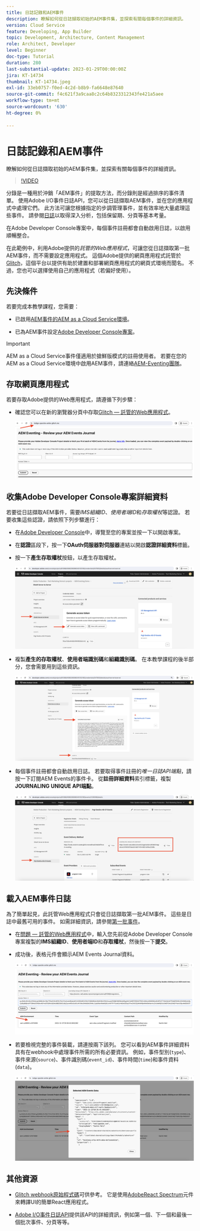 ```yaml
---
title: 日誌記錄和AEM事件
description: 瞭解如何從日誌擷取初始的AEM事件集，並探索有關每個事件的詳細資訊。
version: Cloud Service
feature: Developing, App Builder
topic: Development, Architecture, Content Management
role: Architect, Developer
level: Beginner
doc-type: Tutorial
duration: 280
last-substantial-update: 2023-01-29T00:00:00Z
jira: KT-14734
thumbnail: KT-14734.jpeg
exl-id: 33eb0757-f0ed-4c2d-b8b9-fa6648e87640
source-git-commit: f4c621f3a9caa8c2c64b8323312343fe421a5aee
workflow-type: tm+mt
source-wordcount: '630'
ht-degree: 0%

---
```


# 日誌記錄和AEM事件

瞭解如何從日誌擷取初始的AEM事件集，並探索有關每個事件的詳細資訊。

>[!VIDEO](https://video.tv.adobe.com/v/3427052?quality=12&learn=on)

分錄是一種用於沖銷「AEM事件」的提取方法，而分錄則是經過排序的事件清單。 使用Adobe I/O事件日誌API，您可以從日誌擷取AEM事件，並在您的應用程式中處理它們。 此方法可讓您根據指定的步調管理事件，並有效率地大量處理這些事件。 請參閱[日誌](https://developer.adobe.com/events/docs/guides/journaling_intro/)以取得深入分析，包括保留期、分頁等基本考量。

在Adobe Developer Console專案中，每個事件註冊都會自動啟用日誌，以啟用順暢整合。

在此範例中，利用Adobe提供的&#x200B;_託管的Web應用程式_，可讓您從日誌擷取第一批AEM事件，而不需要設定應用程式。 這個Adobe提供的網頁應用程式託管於[Glitch](https://glitch.com/)，這個平台以提供有助於建置和部署網頁應用程式的網頁式環境而聞名。 不過，您也可以選擇使用自己的應用程式（若偏好使用）。

## 先決條件

若要完成本教學課程，您需要：

- 已啟用[AEM事件的AEM as a Cloud Service環境](https://developer.adobe.com/experience-cloud/experience-manager-apis/guides/events/#enable-aem-events-on-your-aem-cloud-service-environment)。

- 已為AEM事件設定[Adobe Developer Console專案](https://developer.adobe.com/experience-cloud/experience-manager-apis/guides/events/#how-to-subscribe-to-aem-events-in-the-adobe-developer-console)。

>[!IMPORTANT]
>
>AEM as a Cloud Service事件僅適用於搶鮮版模式的註冊使用者。 若要在您的AEM as a Cloud Service環境中啟用AEM事件，請連絡[AEM-Eventing團隊](mailto:grp-aem-events@adobe.com)。

## 存取網頁應用程式

若要存取Adobe提供的Web應用程式，請遵循下列步驟：

- 確認您可以在新的瀏覽器分頁中存取[Glitch — 託管的Web應用程式](https://indigo-speckle-antler.glitch.me/)。

  ![問題 — 託管的Web應用程式](../assets/examples/journaling/glitch-hosted-web-application.png)

## 收集Adobe Developer Console專案詳細資料

若要從日誌擷取AEM事件，需要&#x200B;_IMS組織ID_、_使用者端ID_&#x200B;和&#x200B;_存取權杖_&#x200B;等認證。 若要收集這些認證，請依照下列步驟進行：

- 在[Adobe Developer Console](https://developer.adobe.com)中，導覽至您的專案並按一下以開啟專案。

- 在&#x200B;**認證**&#x200B;區段下，按一下&#x200B;**OAuth伺服器對伺服器**&#x200B;連結以開啟&#x200B;**認證詳細資料**&#x200B;標籤。

- 按一下&#x200B;**產生存取權杖**&#x200B;按鈕，以產生存取權杖。

  ![Adobe Developer Console專案產生存取權杖](../assets/examples/journaling/adobe-developer-console-project-generate-access-token.png)

- 複製&#x200B;**產生的存取權杖**、**使用者端識別碼**&#x200B;和&#x200B;**組織識別碼**。 在本教學課程的後半部分，您會需要用到這些資訊。

  ![Adobe Developer Console專案複製認證](../assets/examples/journaling/adobe-developer-console-project-copy-credentials.png)

- 每個事件註冊都會自動啟用日誌。 若要取得事件註冊的&#x200B;_唯一日誌API端點_，請按一下訂閱AEM Events的事件卡。 從&#x200B;**註冊詳細資料**&#x200B;索引標籤，複製&#x200B;**JOURNALING UNIQUE API端點**。

  ![Adobe Developer Console專案活動卡](../assets/examples/journaling/adobe-developer-console-project-events-card.png)

## 載入AEM事件日誌

為了簡單起見，此託管Web應用程式只會從日誌擷取第一批AEM事件。 這些是日誌中最舊可用的事件。 如需詳細資訊，請參閱[第一批事件](https://developer.adobe.com/events/docs/guides/api/journaling_api/#fetching-your-first-batch-of-events-from-the-journal)。

- 在[問題 — 託管的Web應用程式](https://indigo-speckle-antler.glitch.me/)中，輸入您先前從Adobe Developer Console專案複製的&#x200B;**IMS組織ID**、**使用者端ID**&#x200B;和&#x200B;**存取權杖**，然後按一下&#x200B;**提交**。

- 成功後，表格元件會顯示AEM Events Journal資料。

  ![AEM事件日誌資料](../assets/examples/journaling/load-journal.png)

- 若要檢視完整的事件裝載，請連按兩下該列。 您可以看到AEM事件詳細資料具有在webhook中處理事件所需的所有必要資訊。 例如，事件型別(`type`)、事件來源(`source`)、事件識別碼(`event_id`)、事件時間(`time`)和事件資料(`data`)。

  ![完成AEM事件承載](../assets/examples/journaling/complete-journal-data.png)

## 其他資源

- [Glitch webhook原始程式碼](https://glitch.com/edit/#!/indigo-speckle-antler)可供參考。 它是使用[AdobeReact Spectrum](https://react-spectrum.adobe.com/react-spectrum/index.html)元件來轉譯UI的簡單React應用程式。

- [Adobe I/O事件日誌API](https://developer.adobe.com/events/docs/guides/api/journaling_api/)提供該API的詳細資訊，例如第一個、下一個和最後一個批次事件、分頁等等。
